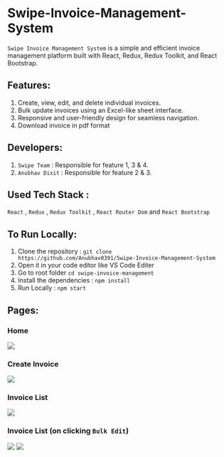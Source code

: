 # Swipe-Invoice-Management-System

`Swipe Invoice Management System` is a simple and efficient invoice management platform built with React, Redux, Redux Toolkit, and React Bootstrap.

## Features: 

1. Create, view, edit, and delete individual invoices.
2. Bulk update invoices using an Excel-like sheet interface.
3. Responsive and user-friendly design for seamless navigation.
4. Download invoice in pdf format 

## Developers:

1. `Swipe Team` : Responsible for feature 1, 3 & 4.
2. `Anubhav Dixit` : Responsible for feature 2 & 3.

## Used Tech Stack :

`React` , `Redux` , `Redux Toolkit` , `React Router Dom` and `React Bootstrap` 

## To Run Locally:

1. Clone the repository : `git clone https://github.com/Anubhav0391/Swipe-Invoice-Management-System`
2. Open it in your code editor like VS Code Editer
3. Go to root folder `cd swipe-invoice-management`
4. Install the dependencies : `npm install`
5. Run Locally : `npm start`

## Pages:

### Home 
<img src="https://i.ibb.co/xYMC19V/Screenshot-36.png"/>

### Create Invoice
<img src="https://i.ibb.co/XZfMhCB/Screenshot-37.png"/>

### Invoice List
<img src="https://i.ibb.co/12ZgmX9/Screenshot-39.png"/>

### Invoice List (on clicking `Bulk Edit`) 
<img src="https://i.ibb.co/HCjZmJf/Screenshot-40.png"/>

<img src="https://i.ibb.co/HTmt1NW/Screenshot-41.png"/>
